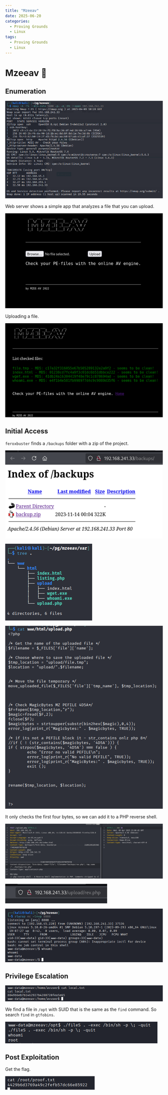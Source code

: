 ```yaml
---
title: "Mzeeav"
date: 2025-06-20
categories:
  - Proving Grounds
  - Linux
tags:
  - Proving Grounds
  - Linux
---
```


# Mzeeav 🔸
<!-- more -->

## Enumeration

![](../assets/Pasted%20image%2020250409163021.png)

Web server shows a simple app that analyzes a file that you can upload.

![](../assets/Pasted%20image%2020250409234009.png)

Uploading a file.

![](../assets/Pasted%20image%2020250409234033.png)

## Initial Access

`feroxbuster` finds a `/backups` folder with a zip of the project.

![](../assets/Pasted%20image%2020250409234303.png)

![](../assets/Pasted%20image%2020250409234314.png)

![](../assets/Pasted%20image%2020250409234349.png)

It only checks the first four bytes, so we can add it to a PHP reverse shell.

![](../assets/Pasted%20image%2020250410010837.png)

![](../assets/Pasted%20image%2020250410010855.png)

![](../assets/Pasted%20image%2020250410010905.png)

## Privilege Escalation

![](../assets/Pasted%20image%2020250410011000.png)

We find a file in `/opt` with SUID that is the same as the `find` command. So search `find` in `gtfobins`.

![](../assets/Pasted%20image%2020250410024853.png)

## Post Exploitation

Get the flag.

![](../assets/Pasted%20image%2020250410024920.png)
